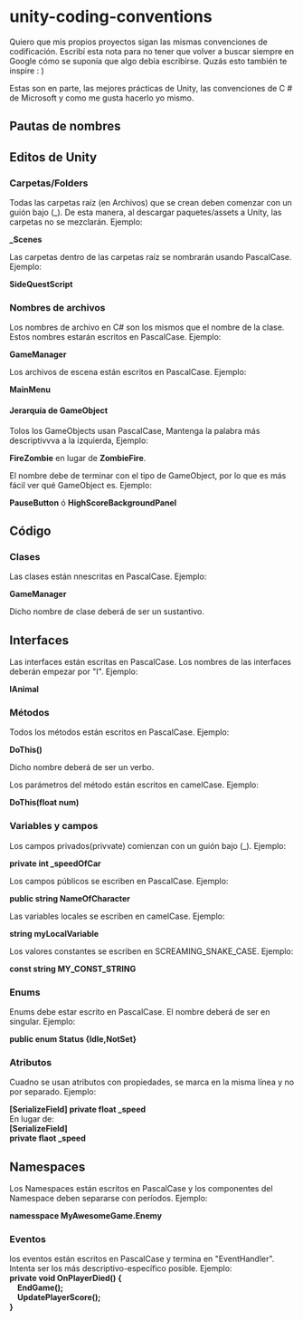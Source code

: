 # unity-coding-conventions
Quiero que mis propios proyectos sigan las mismas convenciones de codificación. Escribí esta nota para no tener que volver a buscar siempre en Google cómo se suponía que algo debía escribirse. Quzás esto también te inspire : )<br>

Estas son en parte, las mejores prácticas de Unity, las convenciones de C # de Microsoft y como me gusta hacerlo yo mismo.<br>

## Pautas de nombres

## Editos de Unity

### Carpetas/Folders
Todas las carpetas raíz (en Archivos) que se crean deben comenzar con un guión bajo (_). De esta manera, al descargar paquetes/assets a Unity, las carpetas no se mezclarán. Ejemplo:<br>

<b>_Scenes</b><br>

Las carpetas dentro de las carpetas raíz se nombrarán usando PascalCase. Ejemplo:<br>

<b>SideQuestScript</b><br>

### Nombres de archivos
Los nombres de archivo en C# son los mismos que el nombre de la clase. Estos nombres estarán escritos en PascalCase. Ejemplo:<br>

<b>GameManager</b><br>

Los archivos de escena están escritos en PascalCase. Ejemplo:<br>

<b>MainMenu</b><br>

#### Jerarquía de GameObject
Tolos los GameObjects usan PascalCase, Mantenga la palabra más descriptivvva a la izquierda, Ejemplo: <br>

<b>FireZombie</b> en lugar de <b> ZombieFire</b>.<br>

El nombre debe de terminar con el tipo de GameObject, por lo que es más fácil ver qué GameObject es. Ejemplo:<br>

<b>PauseButton</b> ó <b>HighScoreBackgroundPanel</b><br>

## Código

### Clases
Las clases están nnescritas en PascalCase. Ejemplo:<br>

<b>GameManager</b><br>

Dicho nombre de clase deberá de ser un sustantivo.

## Interfaces
Las interfaces están escritas en PascalCase. Los nombres de las interfaces deberán empezar por "I". Ejemplo:<br>

<b>IAnimal</b><br>

### Métodos
Todos los métodos están escritos en PascalCase. Ejemplo:<br>

<b>DoThis()</b><br>

Dicho nombre deberá de ser un verbo.

Los parámetros del método están escritos en camelCase. Ejemplo:<br>

<b>DoThis(float num)</b><br>

### Variables y campos
Los campos privados(privvate) comienzan con un guión bajo (_). Ejemplo:<br>

<b>private int _speedOfCar</b><br>

Los campos públicos se escriben en PascalCase. Ejemplo:<br>

<b>public string NameOfCharacter</b><br>

Las variables locales se escriben en camelCase. Ejemplo:<br>

<b>string myLocalVariable</b><br>

Los valores constantes se escriben en SCREAMING_SNAKE_CASE. Ejemplo:<br>

<b>const string MY_CONST_STRING</b><br>

### Enums
Enums debe estar escrito en PascalCase. El nombre deberá de ser en singular. Ejemplo:<br>

<b>public enum Status {Idle,NotSet}</b><br>

### Atributos
Cuadno se usan atributos con propiedades, se marca en la misma línea y no por separado. Ejemplo:<br>

<b>[SerializeField] private float _speed</b><br>
En lugar de:<br>
<b>[SerializeField]</b><br>
<b>private flaot _speed</b>

## Namespaces
Los Namespaces están escritos en PascalCase y los componentes del Namespace deben separarse con períodos. Ejemplo:<br>

<b>namesspace MyAwesomeGame.Enemy</b><br>

### Eventos
los eventos están escritos en PascalCase y termina en "EventHandler". Intenta ser los más descriptivo-específico posible. Ejemplo:
<br>
<b>private void OnPlayerDied() {<br>
&emsp;EndGame();<br>
&emsp;UpdatePlayerScore();<br>
}</b><br>
